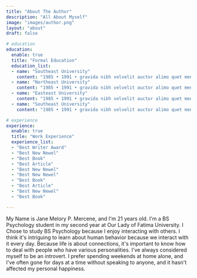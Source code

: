 ```yaml
---
title: "About The Author"
description: "All About Myself"
image: "images/author.png"
layout: "about"
draft: false

# education
education:
  enable: true
  title: "Formal Education"
  education_list:
  - name: "Southeast University"
    content: "1985 • 1991 • gravida nibh velvelit auctor alimo quet menean solli"
  - name: "Northeast University"
    content: "1985 • 1991 • gravida nibh velvelit auctor alimo quet menean solli"
  - name: "Easteast University"
    content: "1985 • 1991 • gravida nibh velvelit auctor alimo quet menean solli"
  - name: "Southeast University"
    content: "1985 • 1991 • gravida nibh velvelit auctor alimo quet menean solli"

# experience
experience:
  enable: true
  title: "Work Experience"
  experience_list:
  - "Best Writer Award"
  - "Best New Newel"
  - "Best Book"
  - "Best Article"
  - "Best New Newel"
  - "Best New Newel"
  - "Best Book"
  - "Best Article"
  - "Best New Newel"
  - "Best Book"

---
```


My Name is Jane Melory P. Mercene, and I'm 21 years old. I'm a BS Psychology student in my second year at Our Lady of Fatima University. I Chose to study BS Psychology because I enjoy interacting with others. I think it's intriguing to learn about human behavior because we interact with it every day. Because life is about connections, it's important to know how to deal with people who have various personalities. I've always considered myself to be an introvert. I prefer spending weekends at home alone, and I've often gone for days at a time without speaking to anyone, and it hasn't affected my personal happiness.
